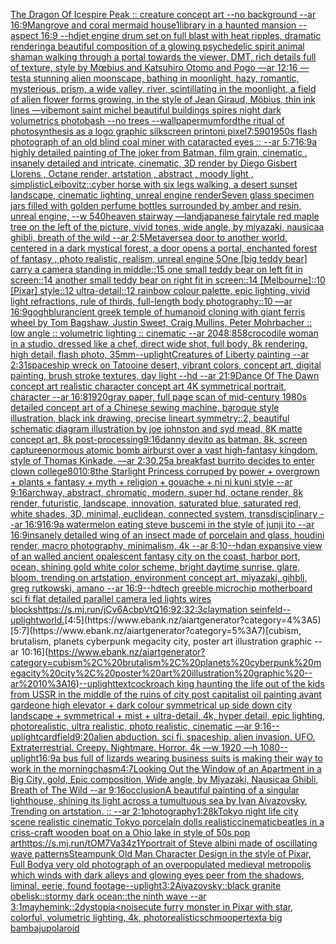 [The Dragon Of Icespire Peak :: creature concept art --no background --ar 16:9](https://www.ebank.nz/aiartgenerator?category=The%20Dragon%20Of%20Icespire%20Peak%20%3A%3A%20creature%20concept%20art%20--no%20background%20--ar%2016%3A9)[Mangrove and coral mermaid house](https://www.ebank.nz/aiartgenerator?category=Mangrove%20and%20coral%20mermaid%20house)[1](https://www.ebank.nz/aiartgenerator?category=1)[library in a haunted mansion --aspect 16:9 --hd](https://www.ebank.nz/aiartgenerator?category=library%20in%20a%20haunted%20mansion%20--aspect%2016%3A9%20--hd)[jet engine drum set on full blast with heat ripples, dramatic rendering](https://www.ebank.nz/aiartgenerator?category=jet%20engine%20drum%20set%20on%20full%20blast%20with%20heat%20ripples%2C%20dramatic%20rendering)[a beautiful composition of a glowing psychedelic spirit animal shaman walking through a portal towards the viewer, DMT,  rich details full of texture, style by Mœbius and Katsuhiro Otomo and Pogo —ar 12:16 —test](https://www.ebank.nz/aiartgenerator?category=a%20beautiful%20composition%20of%20a%20glowing%20psychedelic%20spirit%20animal%20shaman%20walking%20through%20a%20portal%20towards%20the%20viewer%2C%20DMT%2C%20%20rich%20details%20full%20of%20texture%2C%20style%20by%20M%C5%93bius%20and%20Katsuhiro%20Otomo%20and%20Pogo%20%E2%80%94ar%2012%3A16%20%E2%80%94test)[a stunning alien moonscape, bathing in moonlight, hazy, romantic, mysterious, prism, a wide valley, river, scintillating in the moonlight, a field of alien flower forms growing, in the style of Jean Giraud, Möbius, thin ink lines —vibe](https://www.ebank.nz/aiartgenerator?category=a%20stunning%20alien%20moonscape%2C%20bathing%20in%20moonlight%2C%20hazy%2C%20romantic%2C%20mysterious%2C%20prism%2C%20a%20wide%20valley%2C%20river%2C%20scintillating%20in%20the%20moonlight%2C%20a%20field%20of%20alien%20flower%20forms%20growing%2C%20in%20the%20style%20of%20Jean%20Giraud%2C%20M%C3%B6bius%2C%20thin%20ink%20lines%20%E2%80%94vibe)[mont saint michel beautiful buildings spires night dark volumetrics photobash --no trees --wallpaper](https://www.ebank.nz/aiartgenerator?category=mont%20saint%20michel%20beautiful%20buildings%20spires%20night%20dark%20volumetrics%20photobash%20--no%20trees%20--wallpaper)[mumford](https://www.ebank.nz/aiartgenerator?category=mumford)[the ritual of photosynthesis as a logo graphic silkscreen print](https://www.ebank.nz/aiartgenerator?category=the%20ritual%20of%20photosynthesis%20as%20a%20logo%20graphic%20silkscreen%20print)[oni,pixel](https://www.ebank.nz/aiartgenerator?category=oni%2Cpixel)[7:5](https://www.ebank.nz/aiartgenerator?category=7%3A5)[90](https://www.ebank.nz/aiartgenerator?category=90)[1950s flash photograph of an old blind coal miner with cataracted eyes :: --ar 5:7](https://www.ebank.nz/aiartgenerator?category=1950s%20flash%20photograph%20of%20an%20old%20blind%20coal%20miner%20with%20cataracted%20eyes%20%3A%3A%20--ar%205%3A7)[16:9](https://www.ebank.nz/aiartgenerator?category=16%3A9)[a highly detailed painting of The joker from Batman, film grain, cinematic , insanely detailed and intricate, cinematic, 3D render by Diego Gisbert Llorens , Octane render, artstation , abstract , moody light , simplistic](https://www.ebank.nz/aiartgenerator?category=a%20highly%20detailed%20painting%20of%20The%20joker%20from%20Batman%2C%20film%20grain%2C%20cinematic%20%2C%20insanely%20detailed%20and%20intricate%2C%20cinematic%2C%203D%20render%20by%20Diego%20Gisbert%20Llorens%20%2C%20Octane%20render%2C%20artstation%20%2C%20abstract%20%2C%20moody%20light%20%2C%20simplistic)[Leibovitz::](https://www.ebank.nz/aiartgenerator?category=Leibovitz%3A%3A)[cyber horse with six legs walking, a desert sunset landscape, cinematic lighting, unreal engine render](https://www.ebank.nz/aiartgenerator?category=cyber%20horse%20with%20six%20legs%20walking%2C%20a%20desert%20sunset%20landscape%2C%20cinematic%20lighting%2C%20unreal%20engine%20render)[Seven glass specimen jars filled with golden perfume bottles surrounded by amber and resin, unreal engine, --w 540](https://www.ebank.nz/aiartgenerator?category=Seven%20glass%20specimen%20jars%20filled%20with%20golden%20perfume%20bottles%20surrounded%20by%20amber%20and%20resin%2C%20unreal%20engine%2C%20--w%20540)[heaven stairway —land](https://www.ebank.nz/aiartgenerator?category=heaven%20stairway%20%E2%80%94land)[japanese fairytale red maple tree on the left of the picture, vivid tones, wide angle, by miyazaki, nausicaa ghibli, breath of the wild --ar 2:5](https://www.ebank.nz/aiartgenerator?category=japanese%20fairytale%20red%20maple%20tree%20on%20the%20left%20of%20the%20picture%2C%20vivid%20tones%2C%20wide%20angle%2C%20by%20miyazaki%2C%20nausicaa%20ghibli%2C%20breath%20of%20the%20wild%20--ar%202%3A5)[Metaverse](https://www.ebank.nz/aiartgenerator?category=Metaverse)[a door to another world, centered in a dark mystical forest, a door opens a portal, enchanted forest of fantasy , photo realistic, realism, unreal engine 5](https://www.ebank.nz/aiartgenerator?category=a%20door%20to%20another%20world%2C%20centered%20in%20a%20dark%20mystical%20forest%2C%20a%20door%20opens%20a%20portal%2C%20enchanted%20forest%20of%20fantasy%20%2C%20photo%20realistic%2C%20realism%2C%20unreal%20engine%205)[One [big teddy bear] carry a camera standing in middle::15 one small teddy bear on left fit in screen::14 another small teddy bear on right fit in screen::14 [Melbourne]::10 [Pixar] style::12 ultra-detail::12 rainbow colour palette, epic lighting, vivid light refractions, rule of thirds, full-length body photography::10 —ar 16:9](https://www.ebank.nz/aiartgenerator?category=One%20%5Bbig%20teddy%20bear%5D%20carry%20a%20camera%20standing%20in%20middle%3A%3A15%20one%20small%20teddy%20bear%20on%20left%20fit%20in%20screen%3A%3A14%20another%20small%20teddy%20bear%20on%20right%20fit%20in%20screen%3A%3A14%20%5BMelbourne%5D%3A%3A10%20%5BPixar%5D%20style%3A%3A12%20ultra-detail%3A%3A12%20rainbow%20colour%20palette%2C%20epic%20lighting%2C%20vivid%20light%20refractions%2C%20rule%20of%20thirds%2C%20full-length%20body%20photography%3A%3A10%20%E2%80%94ar%2016%3A9)[gogh](https://www.ebank.nz/aiartgenerator?category=gogh)[blur](https://www.ebank.nz/aiartgenerator?category=blur)[ancient greek temple of humanoid cloning with giant ferris wheel by Tom Bagshaw, Justin Sweet, Craig Mullins, Peter Mohrbacher :: low angle :: volumetric lighting :: cinematic --ar 2048:858](https://www.ebank.nz/aiartgenerator?category=ancient%20greek%20temple%20of%20humanoid%20cloning%20with%20giant%20ferris%20wheel%20by%20Tom%20Bagshaw%2C%20Justin%20Sweet%2C%20Craig%20Mullins%2C%20Peter%20Mohrbacher%20%3A%3A%20low%20angle%20%3A%3A%20volumetric%20lighting%20%3A%3A%20cinematic%20--ar%202048%3A858)[crocodile woman in a studio, dressed like a chef, direct wide shot, full body, 8k rendering, high detail, flash photo, 35mm](https://www.ebank.nz/aiartgenerator?category=crocodile%20woman%20in%20a%20studio%2C%20dressed%20like%20a%20chef%2C%20direct%20wide%20shot%2C%20full%20body%2C%208k%20rendering%2C%20high%20detail%2C%20flash%20photo%2C%2035mm)[--uplight](https://www.ebank.nz/aiartgenerator?category=--uplight)[Creatures of Liberty painting --ar 2:3](https://www.ebank.nz/aiartgenerator?category=Creatures%20of%20Liberty%20painting%20--ar%202%3A3)[1](https://www.ebank.nz/aiartgenerator?category=1)[spaceship wreck on Tatooine desert, vibrant colors, concept art, digital painting, brush stroke textures, day light --hd --ar 21:9](https://www.ebank.nz/aiartgenerator?category=spaceship%20wreck%20on%20Tatooine%20desert%2C%20vibrant%20colors%2C%20concept%20art%2C%20digital%20painting%2C%20brush%20stroke%20textures%2C%20day%20light%20--hd%20--ar%2021%3A9)[Dance Of The Dawn concept art realistic character concept art 4K symmetrical portrait, character --ar 16:8](https://www.ebank.nz/aiartgenerator?category=Dance%20Of%20The%20Dawn%20concept%20art%20realistic%20character%20concept%20art%204K%20symmetrical%20portrait%2C%20character%20--ar%2016%3A8)[1920](https://www.ebank.nz/aiartgenerator?category=1920)[gray paper, full page scan of mid-century 1980s detailed concept art of a Chinese sewing machine, baroque style illustration, black ink drawing, precise lineart symmetry::2, beautiful schematic diagram illustration by joe johnston and syd mead, 8K matte concept art, 8k post-processing](https://www.ebank.nz/aiartgenerator?category=gray%20paper%2C%20full%20page%20scan%20of%20mid-century%201980s%20detailed%20concept%20art%20of%20a%20Chinese%20sewing%20machine%2C%20baroque%20style%20illustration%2C%20black%20ink%20drawing%2C%20precise%20lineart%20symmetry%3A%3A2%2C%20beautiful%20schematic%20diagram%20illustration%20by%20joe%20johnston%20and%20syd%20mead%2C%208K%20matte%20concept%20art%2C%208k%20post-processing)[9:16](https://www.ebank.nz/aiartgenerator?category=9%3A16)[danny devito as batman, 8k, screen capture](https://www.ebank.nz/aiartgenerator?category=danny%20devito%20as%20batman%2C%208k%2C%20screen%20capture)[enormous atomic bomb airburst over a vast high-fantasy kingdom, style of Thomas Kinkade. —ar 2:3](https://www.ebank.nz/aiartgenerator?category=enormous%20atomic%20bomb%20airburst%20over%20a%20vast%20high-fantasy%20kingdom%2C%20style%20of%20Thomas%20Kinkade.%20%E2%80%94ar%202%3A3)[0.25](https://www.ebank.nz/aiartgenerator?category=0.25)[a breakfast burrito decides to enter clown college](https://www.ebank.nz/aiartgenerator?category=a%20breakfast%20burrito%20decides%20to%20enter%20clown%20college)[80](https://www.ebank.nz/aiartgenerator?category=80)[10:8](https://www.ebank.nz/aiartgenerator?category=10%3A8)[the Starlight Princess corruped by power + overgrown + plants + fantasy + myth + religion + gouache + ni ni kuni style --ar 9:16](https://www.ebank.nz/aiartgenerator?category=the%20Starlight%20Princess%20corruped%20by%20power%20%2B%20overgrown%20%2B%20plants%20%2B%20fantasy%20%2B%20myth%20%2B%20religion%20%2B%20gouache%20%2B%20ni%20ni%20kuni%20style%20--ar%209%3A16)[archway, abstract, chromatic, modern, super hd, octane render, 8k render, futuristic, landscape, innovation, saturated blue, saturated red, white shades, 3D, minimal, euclidean, connected system, transdisciplinary --ar 16:9](https://www.ebank.nz/aiartgenerator?category=archway%2C%20abstract%2C%20chromatic%2C%20modern%2C%20super%20hd%2C%20octane%20render%2C%208k%20render%2C%20futuristic%2C%20landscape%2C%20innovation%2C%20saturated%20blue%2C%20saturated%20red%2C%20white%20shades%2C%203D%2C%20minimal%2C%20euclidean%2C%20connected%20system%2C%20transdisciplinary%20--ar%2016%3A9)[16:9](https://www.ebank.nz/aiartgenerator?category=16%3A9)[a watermelon eating steve buscemi in the style of junji ito --ar 16:9](https://www.ebank.nz/aiartgenerator?category=a%20watermelon%20eating%20steve%20buscemi%20in%20the%20style%20of%20junji%20ito%20--ar%2016%3A9)[insanely detailed wing of an insect  made of porcelain and  glass, houdini render, macro photography,  minimalism, 4k --ar 8:10](https://www.ebank.nz/aiartgenerator?category=insanely%20detailed%20wing%20of%20an%20insect%20%20made%20of%20porcelain%20and%20%20glass%2C%20houdini%20render%2C%20macro%20photography%2C%20%20minimalism%2C%204k%20--ar%208%3A10)[--hd](https://www.ebank.nz/aiartgenerator?category=--hd)[an expansive view of an walled ancient opalescent fantasy city on the coast, harbor port, ocean, shining gold white color scheme, bright daytime sunrise, glare, bloom, trending on artstation, environment concept art, miyazaki, gihbli, greg rutkowski, amano --ar 16:9](https://www.ebank.nz/aiartgenerator?category=an%20expansive%20view%20of%20an%20walled%20ancient%20opalescent%20fantasy%20city%20on%20the%20coast%2C%20harbor%20port%2C%20ocean%2C%20shining%20gold%20white%20color%20scheme%2C%20bright%20daytime%20sunrise%2C%20glare%2C%20bloom%2C%20trending%20on%20artstation%2C%20environment%20concept%20art%2C%20miyazaki%2C%20gihbli%2C%20greg%20rutkowski%2C%20amano%20--ar%2016%3A9)[--hd](https://www.ebank.nz/aiartgenerator?category=--hd)[tech greeble microchip motherboard sci fi flat detailed parallel camera led lights wires blocks](https://www.ebank.nz/aiartgenerator?category=tech%20greeble%20microchip%20motherboard%20sci%20fi%20flat%20detailed%20parallel%20camera%20led%20lights%20wires%20blocks)[<https://s.mj.run/jCv6AcbpVtQ>](https://www.ebank.nz/aiartgenerator?category=%3Chttps%3A//s.mj.run/jCv6AcbpVtQ%3E)[16:9](https://www.ebank.nz/aiartgenerator?category=16%3A9)[2:3](https://www.ebank.nz/aiartgenerator?category=2%3A3)[2:3](https://www.ebank.nz/aiartgenerator?category=2%3A3)[claymation seinfeld](https://www.ebank.nz/aiartgenerator?category=claymation%20seinfeld)[--uplight](https://www.ebank.nz/aiartgenerator?category=--uplight)[world.](https://www.ebank.nz/aiartgenerator?category=world.)[4:5](https://www.ebank.nz/aiartgenerator?category=4%3A5)[5:7](https://www.ebank.nz/aiartgenerator?category=5%3A7)[cubism, brutalism, planets cyberpunk megacity city, poster art illustration graphic --ar 10:16](https://www.ebank.nz/aiartgenerator?category=cubism%2C%20brutalism%2C%20planets%20cyberpunk%20megacity%20city%2C%20poster%20art%20illustration%20graphic%20--ar%2010%3A16)[--uplight](https://www.ebank.nz/aiartgenerator?category=--uplight)[text](https://www.ebank.nz/aiartgenerator?category=text)[cockroach king haunting the life out of the kids from USSR in the middle of the ruins of city post capitalist oil painting avant garde](https://www.ebank.nz/aiartgenerator?category=cockroach%20king%20haunting%20the%20life%20out%20of%20the%20kids%20from%20USSR%20in%20the%20middle%20of%20the%20ruins%20of%20city%20post%20capitalist%20oil%20painting%20avant%20garde)[one high elevator + dark colour symmetrical up side down city landscape  + symmetrical + mist + ultra-detail, 4k, hyper detail, epic lighting, photorealistic, ultra realistic, photo realistic, cinematic —ar 9:16](https://www.ebank.nz/aiartgenerator?category=one%20high%20elevator%20%2B%20dark%20colour%20symmetrical%20up%20side%20down%20city%20landscape%20%20%2B%20symmetrical%20%2B%20mist%20%2B%20ultra-detail%2C%204k%2C%20hyper%20detail%2C%20epic%20lighting%2C%20photorealistic%2C%20ultra%20realistic%2C%20photo%20realistic%2C%20cinematic%20%E2%80%94ar%209%3A16)[--uplight](https://www.ebank.nz/aiartgenerator?category=--uplight)[card](https://www.ebank.nz/aiartgenerator?category=card)[field](https://www.ebank.nz/aiartgenerator?category=field)[9:20](https://www.ebank.nz/aiartgenerator?category=9%3A20)[alien abduction. sci fi. spaceship. alien invasion. UFO. Extraterrestrial. Creepy. Nightmare. Horror.  4k —w 1920 —h 1080](https://www.ebank.nz/aiartgenerator?category=alien%20abduction.%20sci%20fi.%20spaceship.%20alien%20invasion.%20UFO.%20Extraterrestrial.%20Creepy.%20Nightmare.%20Horror.%20%204k%20%E2%80%94w%201920%20%E2%80%94h%201080)[--uplight](https://www.ebank.nz/aiartgenerator?category=--uplight)[16:9](https://www.ebank.nz/aiartgenerator?category=16%3A9)[a bus full of lizards wearing business suits is making their way to work in the morning](https://www.ebank.nz/aiartgenerator?category=a%20bus%20full%20of%20lizards%20wearing%20business%20suits%20is%20making%20their%20way%20to%20work%20in%20the%20morning)[chasm](https://www.ebank.nz/aiartgenerator?category=chasm)[4:7](https://www.ebank.nz/aiartgenerator?category=4%3A7)[Looking Out the Window of an Apartment in a Big City, gold, Epic composition, Wide angle, by Miyazaki, Nausicaa Ghibli, Breath of The Wild --ar 9:16](https://www.ebank.nz/aiartgenerator?category=Looking%20Out%20the%20Window%20of%20an%20Apartment%20in%20a%20Big%20City%2C%20gold%2C%20Epic%20composition%2C%20Wide%20angle%2C%20by%20Miyazaki%2C%20Nausicaa%20Ghibli%2C%20Breath%20of%20The%20Wild%20--ar%209%3A16)[occlusion](https://www.ebank.nz/aiartgenerator?category=occlusion)[A beautiful painting of a singular lighthouse, shining its light across a tumultuous sea by Ivan Aivazovsky, Trending on artstation. :: --ar 2:1](https://www.ebank.nz/aiartgenerator?category=A%20beautiful%20painting%20of%20a%20singular%20lighthouse%2C%20shining%20its%20light%20across%20a%20tumultuous%20sea%20by%20Ivan%20Aivazovsky%2C%20Trending%20on%20artstation.%20%3A%3A%20--ar%202%3A1)[photography](https://www.ebank.nz/aiartgenerator?category=photography)[1:2](https://www.ebank.nz/aiartgenerator?category=1%3A2)[8k](https://www.ebank.nz/aiartgenerator?category=8k)[Tokyo night life city scene realistic cinematic Tokyo  porcelain dolls realistic](https://www.ebank.nz/aiartgenerator?category=Tokyo%20night%20life%20city%20scene%20realistic%20cinematic%20Tokyo%20%20porcelain%20dolls%20realistic)[cinematic](https://www.ebank.nz/aiartgenerator?category=cinematic)[beatles in a criss-craft wooden boat on a Ohio lake in style of 50s pop art](https://www.ebank.nz/aiartgenerator?category=beatles%20in%20a%20criss-craft%20wooden%20boat%20on%20a%20Ohio%20lake%20in%20style%20of%2050s%20pop%20art)[<https://s.mj.run/tOM7Va34z1Y>](https://www.ebank.nz/aiartgenerator?category=%3Chttps%3A//s.mj.run/tOM7Va34z1Y%3E)[portrait of Steve albini made of oscillating wave patterns](https://www.ebank.nz/aiartgenerator?category=portrait%20of%20Steve%20albini%20made%20of%20oscillating%20wave%20patterns)[Steampunk Old Man Character Design in the style of Pixar, Full Body](https://www.ebank.nz/aiartgenerator?category=Steampunk%20Old%20Man%20Character%20Design%20in%20the%20style%20of%20Pixar%2C%20Full%20Body)[a very old photograph of an overpopulated medieval metropolis which winds with dark alleys and glowing eyes peer from the shadows, liminal, eerie, found footage](https://www.ebank.nz/aiartgenerator?category=a%20very%20old%20photograph%20of%20an%20overpopulated%20medieval%20metropolis%20which%20winds%20with%20dark%20alleys%20and%20glowing%20eyes%20peer%20from%20the%20shadows%2C%20liminal%2C%20eerie%2C%20found%20footage)[--uplight](https://www.ebank.nz/aiartgenerator?category=--uplight)[3:2](https://www.ebank.nz/aiartgenerator?category=3%3A2)[Aivazovsky::black granite obelisk::stormy dark ocean::the ninth wave --ar 3:1](https://www.ebank.nz/aiartgenerator?category=Aivazovsky%3A%3Ablack%20granite%20obelisk%3A%3Astormy%20dark%20ocean%3A%3Athe%20ninth%20wave%20--ar%203%3A1)[mayhem](https://www.ebank.nz/aiartgenerator?category=mayhem)[ink::2](https://www.ebank.nz/aiartgenerator?category=ink%3A%3A2)[dystopia](https://www.ebank.nz/aiartgenerator?category=dystopia)[<noise](https://www.ebank.nz/aiartgenerator?category=%3Cnoise)[cute furry monster in Pixar with star, colorful, volumetric lighting, 4k, photorealistic](https://www.ebank.nz/aiartgenerator?category=cute%20furry%20monster%20in%20Pixar%20with%20star%2C%20colorful%2C%20volumetric%20lighting%2C%204k%2C%20photorealistic)[schmooper](https://www.ebank.nz/aiartgenerator?category=schmooper)[text](https://www.ebank.nz/aiartgenerator?category=text)[a big bambaju](https://www.ebank.nz/aiartgenerator?category=a%20big%20bambaju)[polaroid](https://www.ebank.nz/aiartgenerator?category=polaroid)